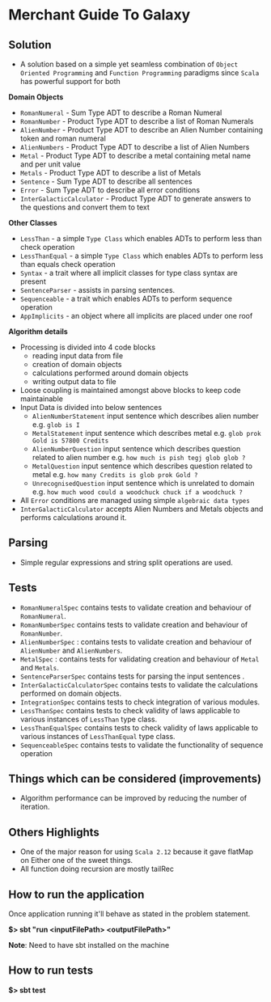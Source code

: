 # Merchant Guide To Galaxy

## Solution

* A solution based on a simple yet seamless combination of `Object Oriented Programming` and `Function Programming` paradigms since `Scala` has powerful support for both

**Domain Objects**

* `RomanNumeral` - Sum Type ADT to describe a Roman Numeral
* `RomanNumber` - Product Type ADT to describe a list of Roman Numerals
* `AlienNumber` - Product Type ADT to describe an Alien Number containing token and roman numeral
* `AlienNumbers` - Product Type ADT to describe a list of Alien Numbers
* `Metal` - Product Type ADT to describe a metal containing metal name and per unit value
* `Metals` - Product Type ADT to describe a list of Metals
* `Sentence` - Sum Type ADT to describe all sentences
* `Error` - Sum Type ADT to describe all error conditions
* `InterGalacticCalculator` - Product Type ADT to generate answers to the questions and convert them to text

**Other Classes**
* `LessThan` - a simple `Type Class` which enables ADTs to perform less than check operation
* `LessThanEqual` - a simple `Type Class` which enables ADTs to perform less than equals check operation
* `Syntax` - a trait where all implicit classes for type class syntax are present
* `SentenceParser` - assists in parsing sentences.
* `Sequenceable` - a trait which enables ADTs to perform sequence operation
* `AppImplicits` - an object where all implicits are placed under one roof

**Algorithm details**

* Processing is divided into 4 code blocks 
  * reading input data from file
  * creation of domain objects
  * calculations performed around domain objects  
  * writing output data to file
* Loose coupling is maintained amongst above blocks to keep code maintainable
* Input Data is divided into below sentences
  * `AlienNumberStatement` input sentence which describes alien number e.g. `glob is I`
  * `MetalStatement` input sentence which describes metal e.g. `glob prok Gold is 57800 Credits`
  * `AlienNumberQuestion` input sentence which describes question related to alien number e.g. `how much is pish tegj glob glob ?`
  * `MetalQuestion` input sentence which describes question related to metal e.g. `how many Credits is glob prok Gold ?`
  * `UnrecognisedQuestion` input sentence which is unrelated to domain e.g. `how much wood could a woodchuck chuck if a woodchuck ?`
* All `Error` conditions are managed using simple `algebraic data types`
* `InterGalacticCalculator` accepts Alien Numbers and Metals objects and performs calculations around it.

## Parsing
* Simple regular expressions and string split operations are used.

## Tests
* `RomanNumeralSpec` contains tests to validate creation and behaviour of `RomanNumeral`.
* `RomanNumberSpec` contains tests to validate creation and behaviour of `RomanNumber`.
* `AlienNumberSpec` : contains tests to validate creation and behaviour of `AlienNumber` and `AlienNumbers`.
* `MetalSpec` : contains tests for validating creation and behaviour of `Metal` and `Metals`.
* `SentenceParserSpec` contains tests for parsing the input sentences .
* `InterGalacticCalculatorSpec` contains tests to validate the calculations performed on domain objects.
* `IntegrationSpec` contains tests to check integration of various modules.
* `LessThanSpec` contains tests to check validity of laws applicable to various instances of `LessThan` type class.
* `LessThanEqualSpec` contains tests to check validity of laws applicable to various instances of `LessThanEqual` type class.
* `SequenceableSpec` contains tests to validate the functionality of sequence operation

## Things which can be considered (improvements)

* Algorithm performance can be improved by reducing the number of iteration.

## Others Highlights
* One of the major reason for using `Scala 2.12` because it gave flatMap on Either one of the sweet things.
* All function doing recursion are mostly tailRec

## How to run the application
Once application running it'll behave as stated in the problem statement.

**$> sbt "run \<inputFilePath> \<outputFilePath>"**

**Note**: Need to have sbt installed on the machine
## How to run tests

**$> sbt test**

